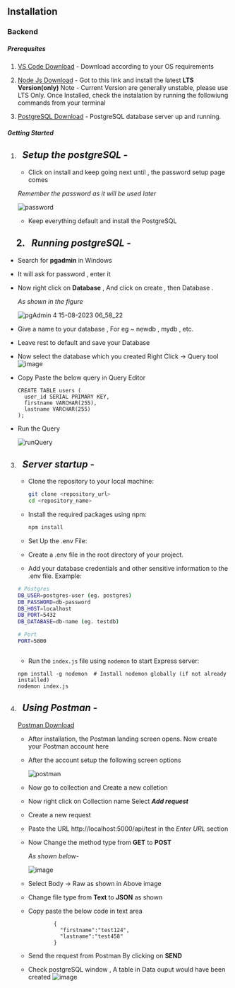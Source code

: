## Installation
### Backend

##### **Prerequsites**

1. [VS Code Download](https://code.visualstudio.com/download) - Download according to your OS requirements
2. [Node Js Download](https://nodejs.org/en) - Got to this link and install the latest **LTS Version(only)** Note - Current Version are generally unstable, please use LTS Only.
Once Installed, check the instalation by running the followiung commands from your terminal

3. [PostgreSQL Download](https://www.postgresql.org/download/) - PostgreSQL database server up and running.


##### **Getting Started**

1. &nbsp; _Setup the **postgreSQL**_ -
   -
   - Click on install and keep going next until , the password setup page comes
     
    _Remember the password as it will be used later_
   
    ![password](https://github.com/rohit-rambade/mmc-backend/assets/86614477/629f2b58-299f-40d4-81f7-13207a869541)


   - Keep everything default and install the PostgreSQL

&nbsp;
&nbsp;
2. &nbsp; _Running postgreSQL_ -
  -
  -  Search for **pgadmin** in Windows
  
  - It will ask for password , enter it
  
  - Now right click on **Database** , And click on create , then Database .

     _As shown in the figure_
    
    ![pgAdmin 4 15-08-2023 06_58_22](https://github.com/Shanvithegreat0/mmc_backend_setup/assets/103589784/e596a95b-e71b-4fd3-a008-bd99634e1925)

- Give a name to your database , For eg ~ newdb , mydb , etc.

- Leave rest to default and save your Database

- Now select the database which you created Right Click -> Query tool
   ![image](https://github.com/rohit-rambade/mmc-backend/assets/86614477/df054762-93dd-4dac-8e3e-10655d0f8e3b)


- Copy Paste the below query in Query Editor

  ```
  CREATE TABLE users (
    user_id SERIAL PRIMARY KEY,
    firstname VARCHAR(255),
    lastname VARCHAR(255)
  );
  ```
- Run the Query <br/>

    ![runQuery](https://github.com/rohit-rambade/mmc-backend/assets/86614477/3410d4ab-467b-4518-a249-bc90bbd93285)


3. &nbsp; _Server startup_ -
   -

   - Clone the repository to your local machine:
      ```bash
      git clone <repository_url>
      cd <repository_name>
      ```
   - Install the required packages using npm:
      ```bash
      npm install
      ```
   - Set Up the .env File:
   - Create a .env file in the root directory of your project.

   - Add your database credentials and other sensitive information to the .env file. 
    Example:
    ```bash
    # Postgres 
    DB_USER=postgres-user (eg. postgres)
    DB_PASSWORD=db-password
    DB_HOST=localhost
    DB_PORT=5432
    DB_DATABASE=db-name (eg. testdb)
    
    # Port
    PORT=5000
    
    
    
    ```
   - Run the `index.js` file using `nodemon` to start Express server:
    ```
    npm install -g nodemon  # Install nodemon globally (if not already installed)
    nodemon index.js
    
    ```

4. &nbsp; _Using Postman_ -
     -
     [Postman Download](https://www.postman.com/downloads/)
    - After installation, the Postman landing screen opens. Now create your Postman account here

    - After the account setup the following screen options

      ![postman](https://github.com/rohit-rambade/mmc-backend/assets/86614477/b4581800-3671-485f-a5c6-139cc6ab727c)

    
    - Now go to collection and Create a new colletion 

    - Now right click on Collection name Select _**Add request**_
    - Create a new request

     - Paste the URL http://localhost:5000/api/test in the _Enter URL_ section

     - Now Change the method type from **GET** to **POST**
    
       _As shown below-_
       
         ![image](https://github.com/rohit-rambade/mmc-backend/assets/86614477/de3405de-5d60-407f-b84a-fd1ebf3beb55)

       
     - Select Body -> Raw as shown in Above image

     - Change file type from **Text** to **JSON** as shown

     - Copy paste the below code in text area
          ```
                  {
                    "firstname":"test124",
                    "lastname":"test458"
                  }
          ```

     - Send the request from Postman By clicking on **SEND**

     - Check postgreSQL window , A table in Data ouput would have been created
         ![image](https://github.com/rohit-rambade/mmc-backend/assets/86614477/9e7489a3-aef9-43a6-b53b-79d9c990c3be)


     



